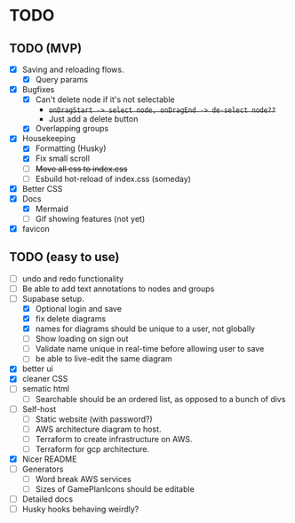 # TODO

## TODO (MVP)

-   [x] Saving and reloading flows.
    -   [x] Query params
-   [x] Bugfixes
    -   [x] Can't delete node if it's not selectable
        -   ~~`onDragStart -> select node, onDragEnd -> de-select node??`~~
        -   Just add a delete button
    -   [x] Overlapping groups
-   [x] Housekeeping
    -   [x] Formatting (Husky)
    -   [x] Fix small scroll
    -   [ ] ~~Move all css to index.css~~
    -   [ ] Esbuild hot-reload of index.css (someday)
-   [x] Better CSS
-   [x] Docs
    -   [x] Mermaid
    -   [ ] Gif showing features (not yet)
-   [x] favicon

## TODO (easy to use)

-   [ ] undo and redo functionality
-   [ ] Be able to add text annotations to nodes and groups
-   [ ] Supabase setup.
    -   [x] Optional login and save
    -   [x] fix delete diagrams
    -   [x] names for diagrams should be unique to a user, not globally
    -   [ ] Show loading on sign out
    -   [ ] Validate name unique in real-time before allowing user to save
    -   [ ] be able to live-edit the same diagram
-   [x] better ui
-   [x] cleaner CSS
-   [ ] sematic html
    -   [ ] Searchable should be an ordered list, as opposed to a bunch of divs
-   [ ] Self-host
    -   [ ] Static website (with password?)
    -   [ ] AWS architecture diagram to host.
    -   [ ] Terraform to create infrastructure on AWS.
    -   [ ] Terraform for gcp architecture.
-   [x] Nicer README
-   [ ] Generators
    -   [ ] Word break AWS services
    -   [ ] Sizes of GamePlanIcons should be editable
-   [ ] Detailed docs
-   [ ] Husky hooks behaving weirdly?
